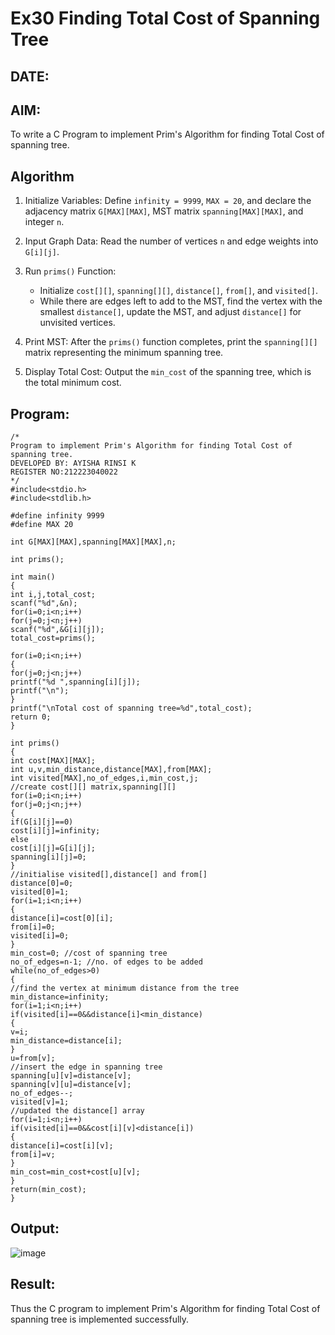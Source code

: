 # Ex30 Finding Total Cost of Spanning Tree
## DATE:
## AIM:
To write a C Program to implement Prim's Algorithm for finding Total Cost of spanning tree.
## Algorithm

1. Initialize Variables: Define `infinity = 9999`, `MAX = 20`, and declare the adjacency matrix `G[MAX][MAX]`, MST matrix `spanning[MAX][MAX]`, and integer `n`.

2. Input Graph Data: Read the number of vertices `n` and edge weights into `G[i][j]`.

3. Run `prims()` Function:
   - Initialize `cost[][]`, `spanning[][]`, `distance[]`, `from[]`, and `visited[]`.
   - While there are edges left to add to the MST, find the vertex with the smallest `distance[]`, update the MST, and adjust `distance[]` for unvisited vertices.

4. Print MST: After the `prims()` function completes, print the `spanning[][]` matrix representing the minimum spanning tree.

5. Display Total Cost: Output the `min_cost` of the spanning tree, which is the total minimum cost.


## Program:
```
/*
Program to implement Prim's Algorithm for finding Total Cost of spanning tree.
DEVELOPED BY: AYISHA RINSI K
REGISTER NO:212223040022
*/
#include<stdio.h>
#include<stdlib.h>
 
#define infinity 9999
#define MAX 20
 
int G[MAX][MAX],spanning[MAX][MAX],n;
 
int prims();
 
int main()
{
int i,j,total_cost;
scanf("%d",&n);
for(i=0;i<n;i++)
for(j=0;j<n;j++)
scanf("%d",&G[i][j]);
total_cost=prims();

for(i=0;i<n;i++)
{
for(j=0;j<n;j++)
printf("%d ",spanning[i][j]);
printf("\n");
}
printf("\nTotal cost of spanning tree=%d",total_cost);
return 0;
}
 
int prims()
{
int cost[MAX][MAX];
int u,v,min_distance,distance[MAX],from[MAX];
int visited[MAX],no_of_edges,i,min_cost,j;
//create cost[][] matrix,spanning[][]
for(i=0;i<n;i++)
for(j=0;j<n;j++)
{
if(G[i][j]==0)
cost[i][j]=infinity;
else
cost[i][j]=G[i][j];
spanning[i][j]=0;
}
//initialise visited[],distance[] and from[]
distance[0]=0;
visited[0]=1;
for(i=1;i<n;i++)
{
distance[i]=cost[0][i];
from[i]=0;
visited[i]=0;
}
min_cost=0; //cost of spanning tree
no_of_edges=n-1; //no. of edges to be added
while(no_of_edges>0)
{
//find the vertex at minimum distance from the tree
min_distance=infinity;
for(i=1;i<n;i++)
if(visited[i]==0&&distance[i]<min_distance)
{
v=i;
min_distance=distance[i];
}
u=from[v];
//insert the edge in spanning tree
spanning[u][v]=distance[v];
spanning[v][u]=distance[v];
no_of_edges--;
visited[v]=1;
//updated the distance[] array
for(i=1;i<n;i++)
if(visited[i]==0&&cost[i][v]<distance[i])
{
distance[i]=cost[i][v];
from[i]=v;
}
min_cost=min_cost+cost[u][v];
}
return(min_cost);
}
```

## Output:

![image](https://github.com/user-attachments/assets/551b82e4-0ef7-413c-91cc-c3d55c6e454d)



## Result:
Thus the C program to implement Prim's Algorithm for finding Total Cost of spanning tree is implemented successfully.
